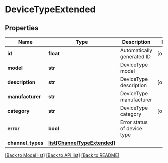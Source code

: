 # DeviceTypeExtended

## Properties
Name | Type | Description | Notes
------------ | ------------- | ------------- | -------------
**id** | **float** | Automatically generated ID | [optional] 
**model** | **str** | DeviceType model | 
**description** | **str** | DeviceType description | [optional] 
**manufacturer** | **str** | DeviceType manufacturer | 
**category** | **str** | DeviceType category | [optional] 
**error** | **bool** | Error status of device type | 
**channel_types** | [**list[ChannelTypeExtended]**](ChannelTypeExtended.md) |  | 

[[Back to Model list]](../README.md#documentation-for-models) [[Back to API list]](../README.md#documentation-for-api-endpoints) [[Back to README]](../README.md)



